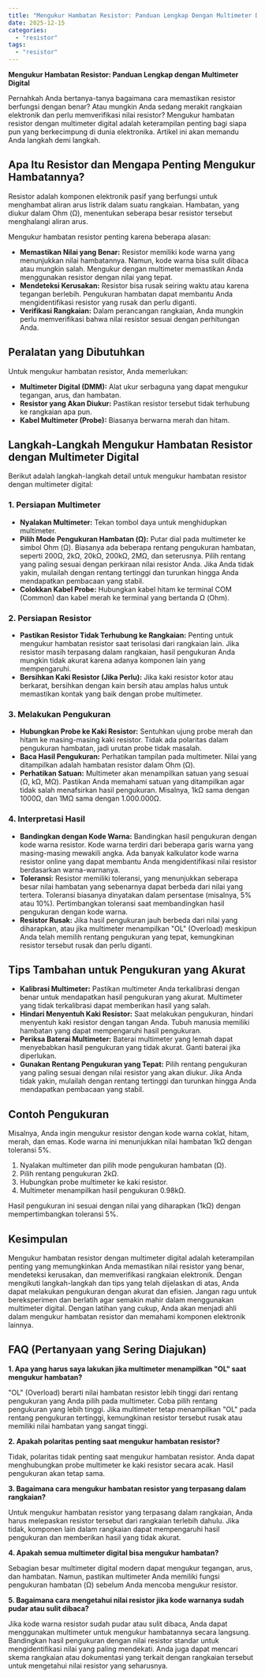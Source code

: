 ```yaml
---
title: "Mengukur Hambatan Resistor: Panduan Lengkap Dengan Multimeter Digital"
date: 2025-12-15
categories: 
  - "resistor"
tags: 
  - "resistor"
---
```


**Mengukur Hambatan Resistor: Panduan Lengkap dengan Multimeter Digital**

Pernahkah Anda bertanya-tanya bagaimana cara memastikan resistor berfungsi dengan benar? Atau mungkin Anda sedang merakit rangkaian elektronik dan perlu memverifikasi nilai resistor? Mengukur hambatan resistor dengan multimeter digital adalah keterampilan penting bagi siapa pun yang berkecimpung di dunia elektronika. Artikel ini akan memandu Anda langkah demi langkah.

## Apa Itu Resistor dan Mengapa Penting Mengukur Hambatannya?

Resistor adalah komponen elektronik pasif yang berfungsi untuk menghambat aliran arus listrik dalam suatu rangkaian. Hambatan, yang diukur dalam Ohm (Ω), menentukan seberapa besar resistor tersebut menghalangi aliran arus.

Mengukur hambatan resistor penting karena beberapa alasan:

- **Memastikan Nilai yang Benar:** Resistor memiliki kode warna yang menunjukkan nilai hambatannya. Namun, kode warna bisa sulit dibaca atau mungkin salah. Mengukur dengan multimeter memastikan Anda menggunakan resistor dengan nilai yang tepat.
- **Mendeteksi Kerusakan:** Resistor bisa rusak seiring waktu atau karena tegangan berlebih. Pengukuran hambatan dapat membantu Anda mengidentifikasi resistor yang rusak dan perlu diganti.
- **Verifikasi Rangkaian:** Dalam perancangan rangkaian, Anda mungkin perlu memverifikasi bahwa nilai resistor sesuai dengan perhitungan Anda.

## Peralatan yang Dibutuhkan

Untuk mengukur hambatan resistor, Anda memerlukan:

- **Multimeter Digital (DMM):** Alat ukur serbaguna yang dapat mengukur tegangan, arus, dan hambatan.
- **Resistor yang Akan Diukur:** Pastikan resistor tersebut tidak terhubung ke rangkaian apa pun.
- **Kabel Multimeter (Probe):** Biasanya berwarna merah dan hitam.

## Langkah-Langkah Mengukur Hambatan Resistor dengan Multimeter Digital

Berikut adalah langkah-langkah detail untuk mengukur hambatan resistor dengan multimeter digital:

### 1\. Persiapan Multimeter

- **Nyalakan Multimeter:** Tekan tombol daya untuk menghidupkan multimeter.
- **Pilih Mode Pengukuran Hambatan (Ω):** Putar dial pada multimeter ke simbol Ohm (Ω). Biasanya ada beberapa rentang pengukuran hambatan, seperti 200Ω, 2kΩ, 20kΩ, 200kΩ, 2MΩ, dan seterusnya. Pilih rentang yang paling sesuai dengan perkiraan nilai resistor Anda. Jika Anda tidak yakin, mulailah dengan rentang tertinggi dan turunkan hingga Anda mendapatkan pembacaan yang stabil.
- **Colokkan Kabel Probe:** Hubungkan kabel hitam ke terminal COM (Common) dan kabel merah ke terminal yang bertanda Ω (Ohm).

### 2\. Persiapan Resistor

- **Pastikan Resistor Tidak Terhubung ke Rangkaian:** Penting untuk mengukur hambatan resistor saat terisolasi dari rangkaian lain. Jika resistor masih terpasang dalam rangkaian, hasil pengukuran Anda mungkin tidak akurat karena adanya komponen lain yang mempengaruhi.
- **Bersihkan Kaki Resistor (Jika Perlu):** Jika kaki resistor kotor atau berkarat, bersihkan dengan kain bersih atau amplas halus untuk memastikan kontak yang baik dengan probe multimeter.

### 3\. Melakukan Pengukuran

- **Hubungkan Probe ke Kaki Resistor:** Sentuhkan ujung probe merah dan hitam ke masing-masing kaki resistor. Tidak ada polaritas dalam pengukuran hambatan, jadi urutan probe tidak masalah.
- **Baca Hasil Pengukuran:** Perhatikan tampilan pada multimeter. Nilai yang ditampilkan adalah hambatan resistor dalam Ohm (Ω).
- **Perhatikan Satuan:** Multimeter akan menampilkan satuan yang sesuai (Ω, kΩ, MΩ). Pastikan Anda memahami satuan yang ditampilkan agar tidak salah menafsirkan hasil pengukuran. Misalnya, 1kΩ sama dengan 1000Ω, dan 1MΩ sama dengan 1.000.000Ω.

### 4\. Interpretasi Hasil

- **Bandingkan dengan Kode Warna:** Bandingkan hasil pengukuran dengan kode warna resistor. Kode warna terdiri dari beberapa garis warna yang masing-masing mewakili angka. Ada banyak kalkulator kode warna resistor online yang dapat membantu Anda mengidentifikasi nilai resistor berdasarkan warna-warnanya.
- **Toleransi:** Resistor memiliki toleransi, yang menunjukkan seberapa besar nilai hambatan yang sebenarnya dapat berbeda dari nilai yang tertera. Toleransi biasanya dinyatakan dalam persentase (misalnya, 5% atau 10%). Pertimbangkan toleransi saat membandingkan hasil pengukuran dengan kode warna.
- **Resistor Rusak:** Jika hasil pengukuran jauh berbeda dari nilai yang diharapkan, atau jika multimeter menampilkan "OL" (Overload) meskipun Anda telah memilih rentang pengukuran yang tepat, kemungkinan resistor tersebut rusak dan perlu diganti.

## Tips Tambahan untuk Pengukuran yang Akurat

- **Kalibrasi Multimeter:** Pastikan multimeter Anda terkalibrasi dengan benar untuk mendapatkan hasil pengukuran yang akurat. Multimeter yang tidak terkalibrasi dapat memberikan hasil yang salah.
- **Hindari Menyentuh Kaki Resistor:** Saat melakukan pengukuran, hindari menyentuh kaki resistor dengan tangan Anda. Tubuh manusia memiliki hambatan yang dapat mempengaruhi hasil pengukuran.
- **Periksa Baterai Multimeter:** Baterai multimeter yang lemah dapat menyebabkan hasil pengukuran yang tidak akurat. Ganti baterai jika diperlukan.
- **Gunakan Rentang Pengukuran yang Tepat:** Pilih rentang pengukuran yang paling sesuai dengan nilai resistor yang akan diukur. Jika Anda tidak yakin, mulailah dengan rentang tertinggi dan turunkan hingga Anda mendapatkan pembacaan yang stabil.

## Contoh Pengukuran

Misalnya, Anda ingin mengukur resistor dengan kode warna coklat, hitam, merah, dan emas. Kode warna ini menunjukkan nilai hambatan 1kΩ dengan toleransi 5%.

1. Nyalakan multimeter dan pilih mode pengukuran hambatan (Ω).
2. Pilih rentang pengukuran 2kΩ.
3. Hubungkan probe multimeter ke kaki resistor.
4. Multimeter menampilkan hasil pengukuran 0.98kΩ.

Hasil pengukuran ini sesuai dengan nilai yang diharapkan (1kΩ) dengan mempertimbangkan toleransi 5%.

## Kesimpulan

Mengukur hambatan resistor dengan multimeter digital adalah keterampilan penting yang memungkinkan Anda memastikan nilai resistor yang benar, mendeteksi kerusakan, dan memverifikasi rangkaian elektronik. Dengan mengikuti langkah-langkah dan tips yang telah dijelaskan di atas, Anda dapat melakukan pengukuran dengan akurat dan efisien. Jangan ragu untuk bereksperimen dan berlatih agar semakin mahir dalam menggunakan multimeter digital. Dengan latihan yang cukup, Anda akan menjadi ahli dalam mengukur hambatan resistor dan memahami komponen elektronik lainnya.

## FAQ (Pertanyaan yang Sering Diajukan)

**1\. Apa yang harus saya lakukan jika multimeter menampilkan "OL" saat mengukur hambatan?**

"OL" (Overload) berarti nilai hambatan resistor lebih tinggi dari rentang pengukuran yang Anda pilih pada multimeter. Coba pilih rentang pengukuran yang lebih tinggi. Jika multimeter tetap menampilkan "OL" pada rentang pengukuran tertinggi, kemungkinan resistor tersebut rusak atau memiliki nilai hambatan yang sangat tinggi.

**2\. Apakah polaritas penting saat mengukur hambatan resistor?**

Tidak, polaritas tidak penting saat mengukur hambatan resistor. Anda dapat menghubungkan probe multimeter ke kaki resistor secara acak. Hasil pengukuran akan tetap sama.

**3\. Bagaimana cara mengukur hambatan resistor yang terpasang dalam rangkaian?**

Untuk mengukur hambatan resistor yang terpasang dalam rangkaian, Anda harus melepaskan resistor tersebut dari rangkaian terlebih dahulu. Jika tidak, komponen lain dalam rangkaian dapat mempengaruhi hasil pengukuran dan memberikan hasil yang tidak akurat.

**4\. Apakah semua multimeter digital bisa mengukur hambatan?**

Sebagian besar multimeter digital modern dapat mengukur tegangan, arus, dan hambatan. Namun, pastikan multimeter Anda memiliki fungsi pengukuran hambatan (Ω) sebelum Anda mencoba mengukur resistor.

**5\. Bagaimana cara mengetahui nilai resistor jika kode warnanya sudah pudar atau sulit dibaca?**

Jika kode warna resistor sudah pudar atau sulit dibaca, Anda dapat menggunakan multimeter untuk mengukur hambatannya secara langsung. Bandingkan hasil pengukuran dengan nilai resistor standar untuk mengidentifikasi nilai yang paling mendekati. Anda juga dapat mencari skema rangkaian atau dokumentasi yang terkait dengan rangkaian tersebut untuk mengetahui nilai resistor yang seharusnya.
